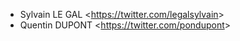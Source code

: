 - Sylvain LE GAL \<<https://twitter.com/legalsylvain>\>
- Quentin DUPONT \<<https://twitter.com/pondupont>\>
